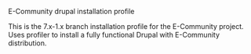 E-Community drupal installation profile

This is the 7.x-1.x branch installation profile for the E-Community project. Uses profiler to install a fully functional Drupal with E-Community distribution.
